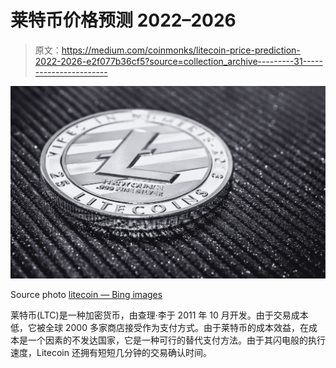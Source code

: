 # 莱特币价格预测 2022–2026

> 原文：<https://medium.com/coinmonks/litecoin-price-prediction-2022-2026-e2f077b36cf5?source=collection_archive---------31----------------------->

![](img/d50c0aa886be349cb41cdea432632721.png)

Source photo [litecoin — Bing images](https://www.bing.com/images/search?view=detailV2&ccid=6h9un%2bFw&id=5F128CD8FC7739044B5DA8C28B37FC1B6D38F414&thid=OIP.6h9un-Fw3UZkQ5yxUrUa8AHaEh&mediaurl=https%3a%2f%2fwww.forexnewsnow.com%2fwp-content%2fuploads%2f2018%2f12%2fLitecoin.jpg&cdnurl=https%3a%2f%2fth.bing.com%2fth%2fid%2fR.ea1f6e9fe170dd4664439cb152b51af0%3frik%3dFPQ4bRv8N4vCqA%26pid%3dImgRaw%26r%3d0&exph=916&expw=1500&q=litecoin&simid=607990150443334353&FORM=IRPRST&ck=2F3DD456BFE2D6B1A7ECAB6AC8C1778F&selectedIndex=1&ajaxhist=0&ajaxserp=0)

莱特币(LTC)是一种加密货币，由查理·李于 2011 年 10 月开发。由于交易成本低，它被全球 2000 多家商店接受作为支付方式。由于莱特币的成本效益，在成本是一个因素的不发达国家，它是一种可行的替代支付方法。由于其闪电般的执行速度，Litecoin 还拥有短短几分钟的交易确认时间。